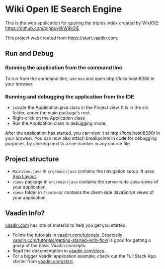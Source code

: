 # Wiki Open IE Search Engine

This is the web application for quering the triples index created by WikiOIE: https://github.com/pippokill/WikiOIE

This project was created from https://start.vaadin.com.

## Run and Debug

### Running the application from the command line.
To run from the command line, use `mvn` and open http://localhost:8080 in your browser.

### Running and debugging the application from the IDE
- Locate the Application.java class in the Project view. It is in the src folder, under the main package's root.
- Right-click on the Application class
- Run the Application class in debugging mode.

After the application has started, you can view it at http://localhost:8080/ in your browser. 
You can now also attach breakpoints in code for debugging purposes, by clicking next to a line number in any source file.

## Project structure

- `MainView.java` in `src/main/java` contains the navigation setup. It uses [App Layout](https://vaadin.com/components/vaadin-app-layout).
- `views` package in `src/main/java` contains the server-side Java views of your application.
- `views` folder in `frontend/` contains the client-side JavaScript views of your application.

## Vaadin Info?

[vaadin.com](https://vaadin.com) has lots of material to help you get you started:

- Follow the tutorials in [vaadin.com/tutorials](https://vaadin.com/tutorials). Especially [vaadin.com/tutorials/getting-started-with-flow](https://vaadin.com/tutorials/getting-started-with-flow) is good for getting a grasp of the basic Vaadin concepts.
- Read the documentation in [vaadin.com/docs](https://vaadin.com/docs).
- For a bigger Vaadin application example, check out the Full Stack App starter from [vaadin.com/start](https://vaadin.com/start).
